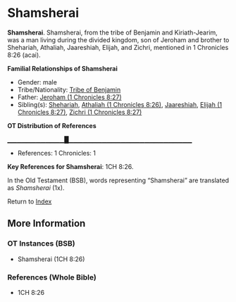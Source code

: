 # Shamsherai
**Shamsherai**. 
Shamsherai, from the tribe of Benjamin and Kiriath-Jearim, was a man living during the divided kingdom, son of Jeroham and brother to Shehariah, Athaliah, Jaareshiah, Elijah, and Zichri, mentioned in 1 Chronicles 8:26 (acai). 




**Familial Relationships of Shamsherai**


* Gender: male
* Tribe/Nationality: [Tribe of Benjamin](../../../groups/md/acai/Benjamin.md)
* Father: [Jeroham (1 Chronicles 8:27)](Jeroham.2.md)
* Sibling(s): [Shehariah](Shehariah.md), [Athaliah (1 Chronicles 8:26)](Athaliah.2.md), [Jaareshiah](Jaareshiah.md), [Elijah (1 Chronicles 8:27)](Elijah.2.md), [Zichri (1 Chronicles 8:27)](Zichri.4.md)


**OT Distribution of References**

▁▁▁▁▁▁▁▁▁▁▁▁█▁▁▁▁▁▁▁▁▁▁▁▁▁▁▁▁▁▁▁▁▁▁▁▁▁▁
* References: 1 Chronicles: 1



**Key References for Shamsherai**: 
1CH 8:26. 


In the Old Testament (BSB), words representing “Shamsherai” are translated as 
*Shamsherai* (1x). 




Return to [Index](00-Index.md)

## More Information

### OT Instances (BSB)

* Shamsherai (1CH 8:26)



### References (Whole Bible)

* 1CH 8:26



